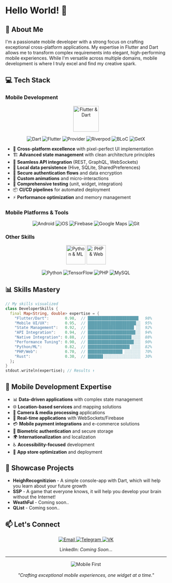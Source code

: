 # Hello World! 👋

## 🚀 About Me

I'm a passionate mobile developer with a strong focus on crafting exceptional cross-platform applications. My expertise in Flutter and Dart allows me to transform complex requirements into elegant, high-performing mobile experiences. While I'm versatile across multiple domains, mobile development is where I truly excel and find my creative spark.

## 💻 Tech Stack

### Mobile Development
<div align="center">
  <img src="https://github.com/user-attachments/assets/cc7c1b48-e5b8-4c21-8a13-0e054c7313e8" height="80" alt="Flutter & Dart" />
  
  ![Dart](https://img.shields.io/badge/Dart-0175C2?style=for-the-badge&logo=dart&logoColor=white)
  ![Flutter](https://img.shields.io/badge/Flutter-02569B?style=for-the-badge&logo=flutter&logoColor=white)
  ![Provider](https://img.shields.io/badge/Provider-13B9FD?style=for-the-badge&logo=flutter&logoColor=white)
  ![Riverpod](https://img.shields.io/badge/Riverpod-175CDC?style=for-the-badge&logo=flutter&logoColor=white)
  ![BLoC](https://img.shields.io/badge/BLoC-13B9FD?style=for-the-badge&logo=flutter&logoColor=white)
  ![GetX](https://img.shields.io/badge/GetX-8A2BE2?style=for-the-badge&logo=flutter&logoColor=white)
</div>

- 📱 **Cross-platform excellence** with pixel-perfect UI implementation
- 🏗️ **Advanced state management** with clean architecture principles
- 🔄 **Seamless API integration** (REST, GraphQL, WebSockets)
- 📂 **Local data persistence** (Hive, SQLite, SharedPreferences)
- 🔐 **Secure authentication flows** and data encryption
- 🎨 **Custom animations** and micro-interactions
- 🧪 **Comprehensive testing** (unit, widget, integration)
- 📦 **CI/CD pipelines** for automated deployment
- ⚡ **Performance optimization** and memory management

### Mobile Platforms & Tools
<div align="center">
  
  ![Android](https://img.shields.io/badge/Android-3DDC84?style=for-the-badge&logo=android&logoColor=white)
  ![iOS](https://img.shields.io/badge/iOS-000000?style=for-the-badge&logo=ios&logoColor=white)
  ![Firebase](https://img.shields.io/badge/Firebase-FFCA28?style=for-the-badge&logo=firebase&logoColor=black)
  ![Google Maps](https://img.shields.io/badge/Google_Maps-4285F4?style=for-the-badge&logo=google-maps&logoColor=white)
  ![Git](https://img.shields.io/badge/Git-F05032?style=for-the-badge&logo=git&logoColor=white)
</div>

### Other Skills
<div align="center">
  <img src="https://github.com/user-attachments/assets/a66f4161-d33b-40ed-ba68-f907bf055e40" height="60" alt="Python & ML" />
  <img src="https://github.com/user-attachments/assets/12902b98-24dd-4337-994a-7afc76bda830" height="60" alt="PHP & Web" />
  
  ![Python](https://img.shields.io/badge/Python-3776AB?style=for-the-badge&logo=python&logoColor=white)
  ![TensorFlow](https://img.shields.io/badge/TensorFlow-FF6F00?style=for-the-badge&logo=tensorflow&logoColor=white)
  ![PHP](https://img.shields.io/badge/PHP-777BB4?style=for-the-badge&logo=php&logoColor=white)
  ![MySQL](https://img.shields.io/badge/MySQL-4479A1?style=for-the-badge&logo=mysql&logoColor=white)
</div>

## 📊 Skills Mastery

```dart
// My skills visualized
class DeveloperSkills {
  final Map<String, double> expertise = {
    "Flutter/Dart":       0.98,  // ██████████████████████▏  98%
    "Mobile UI/UX":       0.95,  // █████████████████████░░  95%
    "State Management":   0.92,  // ████████████████████▏░░  92%
    "API Integration":    0.94,  // ████████████████████▊░░  94%
    "Native Integration": 0.88,  // ███████████████████░░░░  88%
    "Performance Tuning": 0.90,  // ████████████████████░░░  90%
    "Python/ML":          0.82,  // ██████████████████▎░░░░  82%
    "PHP/Web":            0.70,  // ███████████████▏░░░░░░░  70%
    "Rust":               0.30,  // ██████▋░░░░░░░░░░░░░░░░  30%
  };
}
stdout.writeln(expertise); // Results ↑

```

## 🌟 Mobile Development Expertise

- 📊 **Data-driven applications** with complex state management
- 🌐 **Location-based services** and mapping solutions
- 📸 **Camera & media processing** applications
- 🔄 **Real-time applications** with WebSockets/Firebase
- 💳 **Mobile payment integrations** and e-commerce solutions
- 🔐 **Biometric authentication** and secure storage
- 🌍 **Internationalization** and localization
- ♿ **Accessibility-focused** development
- 🚀 **App store optimization** and deployment

## 📱 Showcase Projects

- **HeighRecognitizion** - A simple console-app with Dart, which will help you learn about your future growth
- **SSP** - A game that everyone knows, it will help you develop your brain without the Internet!
- **WeathFul** - Coming soon..
- **QList** - Coming soon..

## 📫 Let's Connect

<div align="center">
  <a href="mailto:qwaaantex@gmail.com">
    <img src="https://img.shields.io/badge/Email-D14836?style=for-the-badge&logo=gmail&logoColor=white" alt="Email" />
  </a>
  <a href="https://t.me/qwaaantex">
    <img src="https://img.shields.io/badge/Telegram-2CA5E0?style=for-the-badge&logo=telegram&logoColor=white" alt="Telegram" />
  </a>
  <a href="https://vk.com/qwaaantex">
    <img src="https://img.shields.io/badge/VK-4C75A3?style=for-the-badge&logo=vk&logoColor=white" alt="VK" />
  </a>
</div>

<div align="center">
  <p>LinkedIn: <i>Coming Soon...</i></p>
</div>

---

<div align="center">
  <img src="https://img.shields.io/badge/Mobile_First-Always-blue?style=for-the-badge" alt="Mobile First" />
  <br><br>
  <i>"Crafting exceptional mobile experiences, one widget at a time."</i>
</div>
